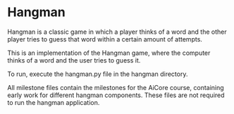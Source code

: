 # Hangman
Hangman is a classic game in which a player thinks of a word and the other player tries to guess that word within a certain amount of attempts.

This is an implementation of the Hangman game, where the computer thinks of a word and the user tries to guess it. 

To run, execute the hangman.py file in the hangman directory.

All milestone files contain the milestones for the AiCore course, containing early work for different hangman components. These files are not required to run the hangman application.
